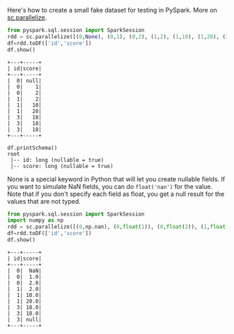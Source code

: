 Here's how to create a small fake dataset for testing in PySpark. More on [sc.parallelize](https://spark.apache.org/docs/2.1.1/programming-guide.html#parallelized-collections). 

```python
from pyspark.sql.session import SparkSession
rdd = sc.parallelize([(0,None), (0,1), (0,2), (1,2), (1,10), (1,20), (3,18), (3,18), (3,18)])
df=rdd.toDF(['id','score'])
df.show()
```
```
+---+-----+
| id|score|
+---+-----+
|  0| null|
|  0|    1|
|  0|    2|
|  1|    2|
|  1|   10|
|  1|   20|
|  3|   18|
|  3|   18|
|  3|   18|
+---+-----+
```

```
df.printSchema()
root
 |-- id: long (nullable = true)
 |-- score: long (nullable = true)

```

None is a special keyword in Python that will let you create nullable fields. 
If you want to simulate NaN fields, you can do `float('nan')` for the value.
Note that if you don't specify each field as float, you get a null result for the values that are not typed. 

```python
from pyspark.sql.session import SparkSession
import numpy as np
rdd = sc.parallelize([(0,np.nan), (0,float(1)), (0,float(2)), (1,float(2)), (1,float(10)), (1,float(20)), (3,float(18)), (3,float(18)), (3,18)])
df=rdd.toDF(['id','score'])
df.show()
```

```
+---+-----+
| id|score|
+---+-----+
|  0|  NaN|
|  0|  1.0|
|  0|  2.0|
|  1|  2.0|
|  1| 10.0|
|  1| 20.0|
|  3| 18.0|
|  3| 18.0|
|  3| null|
+---+-----+
```
